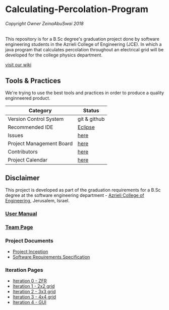 # Calculating-Percolation-Program

###### Copyright Owner ZeinaAbuSwai 2018

This repository is for a B.Sc degree's graduation project done by software engineering students in the Azrieli College of Engineering (JCE). 
In which a java program that calculates percolation throughout an electrical grid will be developed for the college physics department.

[visit our wiki](https://github.com/ZeinaAbuSwai/Calculating-Percolation-Program/wiki)


## Tools & Practices
We're trying to use the best tools and practices in order to produce a quality enginneered product.

|Category|Status|
|---|---|
| Version Control System| git & github |
| Recommended IDE | [Eclipse](https://www.eclipse.org) |
| Issues | [here](https://github.com/ZeinaAbuSwai/Calculating-Percolation-Program/issues) |
| Project Management Board| [here](https://github.com/ZeinaAbuSwai/Calculating-Percolation-Program/projects) |
| Contributors | [here](https://github.com/ZeinaAbuSwai/Calculating-Percolation-Program/graphs/contributors)|
| Project Calendar | [here](https://calendar.google.com/calendar/embed?src=ofbe3kdsde039ra5vqdq53tm9s%40group.calendar.google.com&ctz=Asia%2FJerusalem)|

## Disclaimer
This project is developed as part of the graduation requirements for a B.Sc degree at the software engineering department - [Azrieli College of Engineering](http://www.jce.ac.il/), Jerusalem, Israel.


### [User Manual](../../wiki/user-manual) 

### [Team Page](../../wiki/team)

### Project Documents
- [Project Inception](../../wiki/Project-Inception)
- [Software Requirements Specification](../../wiki/srs)


### Iteration Pages
- [Iteration 0 - ZFR](https://github.com/ZeinaAbuSwai/Calculating-Percolation-Program/wiki/Iteration-0---ZFR)
- [Iteration 1 - 2x2 grid](https://github.com/ZeinaAbuSwai/Calculating-Percolation-Program/wiki/Iteration-1)
- [Iteration 2 - 3x3 grid](https://github.com/ZeinaAbuSwai/Calculating-Percolation-Program/wiki/Iteration-2)
- [Iteration 3 - 4x4 grid](https://github.com/ZeinaAbuSwai/Calculating-Percolation-Program/wiki/Iteration-3)
- [Iteration 4 - GUI](https://github.com/ZeinaAbuSwai/Calculating-Percolation-Program/wiki/Iteration-4)



